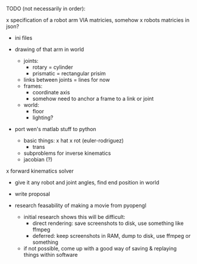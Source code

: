 TODO (not necessarily in order):

x specification of a robot arm VIA matricies, somehow
  x robots matricies in json?
  - ini files
  
- drawing of that arm in world
  - joints:
    - rotary = cylinder
    - prismatic = rectangular prisim
  - links between joints = lines for now
  - frames:
    - coordinate axis
    - somehow need to anchor a frame to a link or joint
  - world:
    - floor
    - lighting?

- port wen's matlab stuff to python
  - basic things:
    x hat
    x rot (euler-rodriguez)
    - trans
  - subproblems for inverse kinematics
  - jacobian (?)

x forward kinematics solver
  - give it any robot and joint angles, find end position in world

- write proposal

- research feasability of making a movie from pyopengl
  - initial research shows this will be difficult:
    - direct rendering: save screenshots to disk, use something like ffmpeg
    - deferred: keep screenshots in RAM, dump to disk, use ffmpeg or something
  - if not possible, come up with a good way of saving & replaying things within software
  
